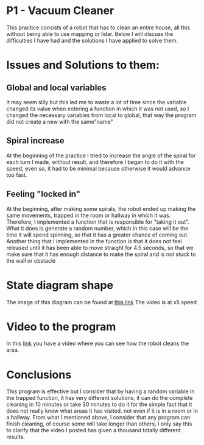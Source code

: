 # P1 - Vacuum Cleaner

This practice consists of a robot that has to clean an entire house, all this without being able to use mapping or lidar. Below I will discuss the difficulties I have had and the solutions I have applied to solve them.

# Issues and Solutions to them:
## Global and local variables 
It may seem silly but this led me to waste a lot of time since the variable changed its value when entering a function in which it was not used, so I changed the necessary variables from local to global, that way the program did not create a new with the same"name"
## Spiral increase
At the beginning of the practice I tried to increase the angle of the spiral for each turn I made, without result, and therefore I began to do it with the speed, even so, it had to be minimal because otherwise it would advance too fast.
## Feeling "locked in"
At the beginning, after making some spirals, the robot ended up making the same movements, trapped in the room or hallway in which it was. Therefore, I implemented a function that is responsible for "taking it out". What it does is generate a random number, which in this case will be the time it will spend spinning, so that it has a greater chance of coming out. Another thing that I implemented in the function is that it does not feel released until it has been able to move straight for 4.5 seconds, so that we make sure that it has enough distance to make the spiral and is not stuck to the wall or obstacle
# State diagram shape
The image of this diagram can be found at [this link](practica1/Diagram.drawio.png) The video is at x5 speed
# Video to the program
In this [link](https://drive.google.com/file/d/1s10CYIOZQyCMoDkLsOZVXb_Nw3x3RDv7/view?usp=drive_link) you have a video where you can see how the robot cleans the area.
# Conclusions
This program is effective but I consider that by having a random variable in the trapped function, it has very different solutions, it can do the complete cleaning in 10 minutes or take 30 minutes to do it for the simple fact that it does not really know what areas it has visited. not even if it is in a room or in a hallway. From what I mentioned above, I consider that any program can finish cleaning, of course some will take longer than others, I only say this to clarify that the video I posted has given a thousand totally different results.
